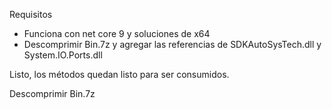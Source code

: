 Requisitos
- Funciona con net core 9 y soluciones de x64
- Descomprimir Bin.7z y agregar las referencias de SDKAutoSysTech.dll y System.IO.Ports.dll

Listo, los métodos quedan listo para ser consumidos.

Descomprimir Bin.7z
